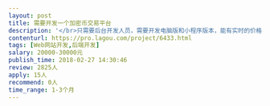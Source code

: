 ```yaml
---                
layout: post       
title: 需要开发一个加密币交易平台           
description: '</br>只需要后台开发人员，需要开发电脑版和小程序版本，能有实时的价格走势，需要后台管理员能增加交易币种，不需要在线充值功能。</br></br>有开发经验优先，JAVA语言。</br>'     
contenturl: https://pro.lagou.com/project/6433.html      
tags: [Web网站开发,后端开发]            
salary: 20000-30000元          
publish_time: 2018-02-27 14:30:46         
review: 2825人                   
apply: 15人                   
recommend: 0人                   
time_range: 1-3个月              
---                 
```

